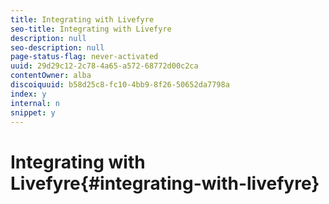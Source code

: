 ```yaml
---
title: Integrating with Livefyre
seo-title: Integrating with Livefyre
description: null
seo-description: null
page-status-flag: never-activated
uuid: 29d29c12-2c78-4a65-a572-68772d00c2ca
contentOwner: alba
discoiquuid: b58d25c8-fc10-4bb9-8f26-50652da7798a
index: y
internal: n
snippet: y
---
```


# Integrating with Livefyre{#integrating-with-livefyre}

